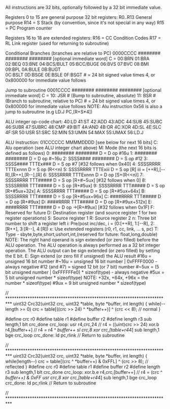 All instructions are 32 bits, optionally followed by a 32 bit immediate value.

Registers 0 to 15 are general purpose 32 bit registers:
    R0..R13		General purpose
    R14 = S		Stack (by convention, since it's not special in any way)
    R15 = PC	Program counter
    
Registers 16 to 18 are extended registers:
    R16 = CC	Condition Codes
    R17 = RL	Link register (used for returning to subroutine)

Conditional Branches (branches are relative to PC)
0000CCCC ######## ######## ######## [optional immediate word]
    C = 00:BRN			01:BRA			02:BEQ			03:BNE
        04:BCS/BULT		05:BCC/BUGE		06:BVS			07:BVC
        08:BMI			09:BPL			0A:BULE			0B:BUGT  
        0C:BSLT			0D:BSGE			0E:BSLE			0F:BSGT
    # = 24 bit signed value times 4, or 0x800000 for immediate value follows
        
Jump to subroutine
0001CCCC ######## ######## ######## [optional immediate word]
    C = 10: JSR #		(Bump to subroutine, absolute)
        11: BSR #		(Branch to subroutine, relative to PC)
    # = 24 bit signed value times 4, or 0x800000 for immediate value follows
    NOTE: Alu instruction 0x56 is also a jump to subroutine (e.g LD.J PC,[R+S*4])

ALU integer op-code chart: 
        40:LD			41:ST			42:ADD			43:ADC
        44:SUB			45:SUBC			46:SUBR			47:SUBRC
        48:CMP			49:BIT			4A:AND			4B:OR
        4C:XOR			4D:SL			4E:SLC			4F:SR
        50:USR			51:SRC			52:MIN			53:UMIN
        54:MAX			55:UMAX			56:LD.J

ALU Instruction:
01CCCCCC	MMMMDDDD	[see below for next 16 bits]
    C: Alu operation (see ALU integer chart above)
    M: Mode (the next 16 bits is defined as follows)
        0: ########	########	D = D op #16u
        1: ########	########	D = D op #~16u
        2: SSSS####	########	D = S op #12
        3: SSSS#### TTTEx###	D = S op #7				[#32 follows when 0x40]
        4: SSSSRRRR	TTTExnnn	D = S op (R<<n)
        5: SSSSRRRR	TTTExiii	D = S op [R]			iii = [++R],[--R],[R++],[R--],[R]
        6: SSSSRRRR	TTTExnnn	D = D op [S+(R<<n)]
        7: SSSSRRRR	TTT#####	D = S op [R+#~5ux]		[#32 follows when 0]
        8: SSSSRRRR	TTT#####	D = S op [R+#5ux]
        9: SSSSRRRR	TTT#####	D = S op [R+#5ux+32x]
        A: SSSSRRRR	TTT#####	D = S op [R+#5ux+64x]
        B: SSSSRRRR	TTT#####	D = S op [R+#5ux+96x]
        C: ####RRRR	TTT#####	D = D op [R+#9ux]
        D: ####RRRR	TTT#####	D = D op [R+#9ux+512x]
        E: ####RRRR TTT#####	D = D op ->[R+#9ux]		[#32 follows when 0x1F]
        F: Reserved for future
    D: Destination register (and source register 1 for two register operations)
    S: Source register 1
    R: Source register 2
    n: Three bit number to shift a register left
    i: Pre/post inc/dec, i = (0:[++R], 1:[--R], 2:[R++], 3:[R--], 4:[R])
    x: Use extended registers (r0, r1, cc, link, ... s, pc)
    T: Type - sbyte,byte,short,ushort,int,(reserved for future: float,long,double)
        NOTE: The right hand operand is sign extended (or zero filled) before 
              the ALU operation.  The ALU operation is always performed as a 32 
              bit integer operation.  The ALU output can be sign extended (or
              zero filled) by setting the E bit.
    E: Sign extend (or zero fill if unsigned) the ALU result
    #16u = unsigned 16 bit number
    #~16u = unsigned 16 bit number | 0xFFFF0000 - always negative
    #12 (and #7) = signed 12 bit (or 7 bit) number
    #~5ux = (5 bit unsigned number | 0xFFFFFFe0) * sizeof(type) - always negative
    #5ux = 5 bit unsigned number * sizeof(type)
        NOTE: +32x, +64x, +96x = the number * sizeof(type)
    #9ux = 9 bit unsigned number * sizeof(type)
        


// **************************************************************************
uint32 Crc32(uint32 crc, uint32 *table, byte *buffer, int length)
{
    while(--length >= 0) 
        crc = table[((crc >> 24) ^ *buffer++)] ^ (crc << 8);	// normal
}

#define crc		r0
#define table	r1
#define buffer	r2
#define length	r3
    sub		length,1
    blt		crc_done
crc_loop:
    usr		r4,crc,24			// r4 = ((uint)crc >> 24)
    xor.b	r4,[buffer++]		// r4 = r4 ^ *buffer++
    sl		crc,8
    xor		crc,[table+r4*4]
    sub		length,1
    bge		crc_loop
crc_done:
    ld		pc,rlink			// Return to subroutine

// **************************************************************************
uint32 Crc32(uint32 crc, uint32 *table, byte *buffer, int length)
{
    while(length--) 
        crc = table[(crc ^ *buffer++) & 0xFFL] ^ (crc >> 8);	// reflected
}
#define crc		r0
#define table	r1
#define buffer	r2
#define length	r3
    sub		length,1
    blt		crc_done
crc_loop:
    xor.b.e	r4,crc,[buffer++]	// r4 = (crc ^ *buffer++) & 0xFF
    usr		crc,8
    xor		crc,[table+r4*4]
    sub		length,1
    bge		crc_loop
crc_done:
    ld		pc,rlink		// Return to subroutine


// **************************************************************************

    
    
    
